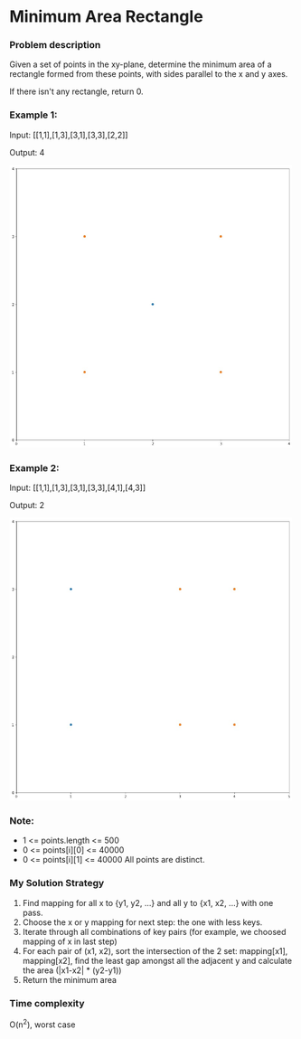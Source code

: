 # Minimum Area Rectangle

### Problem description

Given a set of points in the xy-plane, determine the minimum area of a rectangle formed from these points, with sides parallel to the x and y axes.

If there isn't any rectangle, return 0.

 

### Example 1:

Input: [[1,1],[1,3],[3,1],[3,3],[2,2]]

Output: 4

<img src="./images/2661623020994_.pic.jpg" alt="drawing" width="500" height="500"/>


### Example 2:

Input: [[1,1],[1,3],[3,1],[3,3],[4,1],[4,3]]

Output: 2

<img src="./images/2671623021064_.pic.jpg" alt="drawing" width="500" height="500"/>


### Note:

- 1 <= points.length <= 500
- 0 <= points[i][0] <= 40000
- 0 <= points[i][1] <= 40000
All points are distinct.

### My Solution Strategy
1. Find mapping for all x to {y1, y2, ...} and all y to {x1, x2, ...} with one pass.
2. Choose the x or y mapping for next step: the one with less keys.
3. Iterate through all combinations of key pairs (for example, we choosed mapping of x in last step)
4. For each pair of (x1, x2), sort the intersection of the 2 set: mapping[x1], mapping[x2], find the least gap amongst all the adjacent y and calculate the area (|x1-x2| * (y2-y1))
5. Return the minimum area

### Time complexity
O(n<sup>2</sup>), worst case
